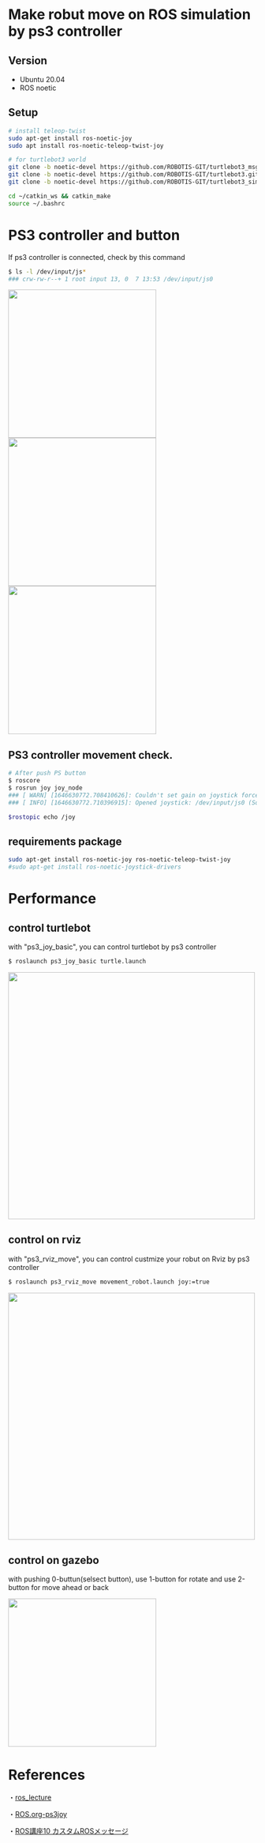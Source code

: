 # Make robut move on ROS simulation by ps3 controller 

## Version
- Ubuntu 20.04
- ROS noetic

## Setup
```zsh
# install teleop-twist
sudo apt-get install ros-noetic-joy
sudo apt install ros-noetic-teleop-twist-joy

# for turtlebot3 world
git clone -b noetic-devel https://github.com/ROBOTIS-GIT/turtlebot3_msgs.git
git clone -b noetic-devel https://github.com/ROBOTIS-GIT/turtlebot3.git
git clone -b noetic-devel https://github.com/ROBOTIS-GIT/turtlebot3_simulations.git

cd ~/catkin_ws && catkin_make
source ~/.bashrc
```

# PS3 controller and button
If ps3 controller is connected, check by this command
```zsh
$ ls -l /dev/input/js*
### crw-rw-r--+ 1 root input 13, 0  7 13:53 /dev/input/js0
```
<img src="https://user-images.githubusercontent.com/48679574/157031297-c4567f7e-a34d-41c8-96e0-379c7db03609.jpg" width="300px"><img src="https://user-images.githubusercontent.com/48679574/157031307-7d2ce401-13d0-4443-b7cd-793df5a549e8.jpg" width="300px"><img src="https://user-images.githubusercontent.com/48679574/157031310-ef4a8f19-431d-44e5-b156-8f7663c93d63.jpg" width="300px">



## PS3 controller movement check.
```zsh
# After push PS button
$ roscore
$ rosrun joy joy_node
### [ WARN] [1646630772.708410626]: Couldn't set gain on joystick force feedback: Bad file descriptor
### [ INFO] [1646630772.710396915]: Opened joystick: /dev/input/js0 (Sony PLAYSTATION(R)3 Controller). deadzone_: 0.050000

$rostopic echo /joy
```


## requirements package
```zsh
sudo apt-get install ros-noetic-joy ros-noetic-teleop-twist-joy
#sudo apt-get install ros-noetic-joystick-drivers
```


# Performance

## control turtlebot
with "ps3_joy_basic", you can control turtlebot by ps3 controller
```zsh
$ roslaunch ps3_joy_basic turtle.launch
```

<img src="https://user-images.githubusercontent.com/48679574/157000034-c1490365-5c96-42ce-af54-d113b6c5c5be.png" width="500px">


## control on rviz
with "ps3_rviz_move", you can control custmize your robut on Rviz by ps3 controller
```zsh
$ roslaunch ps3_rviz_move movement_robot.launch joy:=true
```

<img src="https://user-images.githubusercontent.com/48679574/157000012-3bf8fec2-4033-489b-a876-524f8819d67e.png" width="500px">


## control on gazebo
with pushing 0-buttun(selsect button), use 1-button for rotate and use 2-button for move ahead or back

<img src="https://user-images.githubusercontent.com/48679574/157031310-ef4a8f19-431d-44e5-b156-8f7663c93d63.jpg" width="300px">


# References
・[ros_lecture](https://github.com/project-srs/ros_lecture)

・[ROS.org-ps3joy](http://wiki.ros.org/ps3joy)

・[ROS講座10 カスタムROSメッセージ](https://qiita.com/srs/items/7ac023c549e585caeed0)
